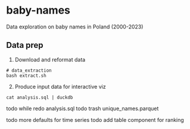 # baby-names

Data exploration on baby names in Poland (2000-2023)

## Data prep

1. Download and reformat data

```
# data_extraction
bash extract.sh
```

2. Produce input data for interactive viz

```
cat analysis.sql | duckdb
```

todo while redo analysis.sql
todo trash unique_names.parquet

todo more defaults for time series
todo add table component for ranking
